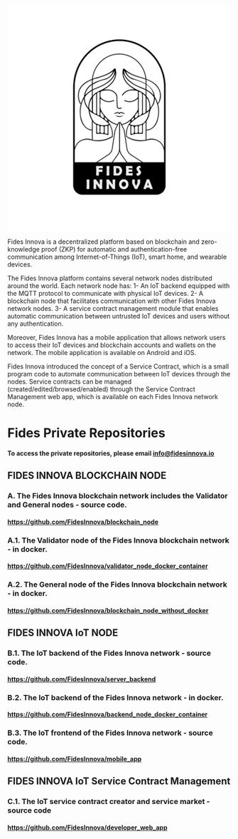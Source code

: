 ![alt text](fides-logo.png)


Fides Innova is a decentralized platform based on blockchain and zero-knowledge proof (ZKP) for automatic and authentication-free communication among Internet-of-Things (IoT), smart home, and wearable devices.

The Fides Innova platform contains several network nodes distributed around the world. Each network node has: 1- An IoT backend equipped with the MQTT protocol to communicate with physical IoT devices. 2- A blockchain node that facilitates communication with other Fides Innova network nodes. 3- A service contract management module that enables automatic communication between untrusted IoT devices and users without any authentication.

Moreover, Fides Innova has a mobile application that allows network users to access their IoT devices and blockchain accounts and wallets on the network. The mobile application is available on Android and iOS.

Fides Innova introduced the concept of a Service Contract, which is a small program code to automate communication between IoT devices through the nodes. Service contracts can be managed (created/edited/browsed/enabled) through the Service Contract Management web app, which is available on each Fides Innova network node.

# Fides Private Repositories 
#### To access the private repositories, please email info@fidesinnova.io


## FIDES INNOVA BLOCKCHAIN NODE
### A. The Fides Innova blockchain network includes the Validator and General nodes - source code.
#### https://github.com/FidesInnova/blockchain_node

### A.1. The Validator node of the Fides Innova blockchain network - in docker. 
#### https://github.com/FidesInnova/validator_node_docker_container

### A.2. The General node of the Fides Innova blockchain network - in docker.
#### https://github.com/FidesInnova/blockchain_node_without_docker


## FIDES INNOVA IoT NODE
### B.1. The IoT backend of the Fides Innova network - source code. 
#### https://github.com/FidesInnova/server_backend

### B.2. The IoT backend of the Fides Innova network - in docker. 
#### https://github.com/FidesInnova/backend_node_docker_container

### B.3. The IoT frontend of the Fides Innova network - source code. 
#### https://github.com/FidesInnova/mobile_app


## FIDES INNOVA IoT Service Contract Management
### C.1. The IoT service contract creator and service market - source code
#### https://github.com/FidesInnova/developer_web_app


